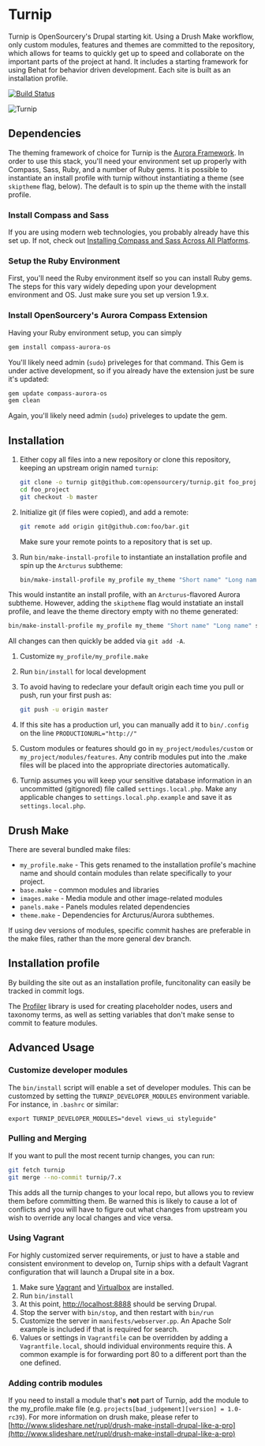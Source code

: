 # Turnip

Turnip is OpenSourcery's Drupal starting kit. Using a Drush Make
workflow, only custom modules, features and themes are committed to
the repository, which allows for teams to quickly get up to speed and
collaborate on the important parts of the project at hand. It includes
a starting framework for using Behat for behavior driven
development. Each site is built as an installation profile.

[![Build Status](https://travis-ci.org/opensourcery/turnip.png?branch=7.x)](https://travis-ci.org/opensourcery/turnip)

![Turnip](https://raw.github.com/opensourcery/turnip/7.x/turnip.png)

## Dependencies
The theming framework of choice for Turnip is the [Aurora Framework](http://snugug.github.io/Aurora/). In order to use this stack, you'll need your environment set up properly with Compass, Sass, Ruby, and a number of Ruby gems. It is possible to instantiate an install profile with turnip without instantiating a theme (see `skiptheme` flag, below). The default is to spin up the theme with the install profile.

### Install Compass and Sass
If you are using modern web technologies, you probably already have this set up. If not, check out [Installing Compass and Sass Across All Platforms](http://snugug.com/musings/installing-sass-and-compass-across-all-platform).

### Setup the Ruby Environment
First, you'll need the Ruby environment itself so you can install Ruby gems. The steps for this vary widely depeding upon your development environment and OS. Just make sure you set up version 1.9.x.

### Install OpenSourcery's Aurora Compass Extension
Having your Ruby environment setup, you can simply

```bash
gem install compass-aurora-os
```

You'll likely need admin (`sudo`) priveleges for that command. This Gem is under active development, so if you already have the extension just be sure it's updated:

```bash
gem update compass-aurora-os
gem clean
```

Again, you'll likely need admin (`sudo`) priveleges to update the gem.

## Installation

1. Either copy all files into a new repository or clone this
   repository, keeping an upstream origin named `turnip`:

    ```bash
    git clone -o turnip git@github.com:opensourcery/turnip.git foo_project
    cd foo_project
    git checkout -b master
    ```

1. Initialize git (if files were copied), and add a remote:
   ```bash
   git remote add origin git@github.com:foo/bar.git
   ```

   Make sure your remote points to a repository that is set up.
   

1. Run `bin/make-install-profile` to instantiate an installation profile and spin up the `Arcturus` subtheme:

   ```bash
   bin/make-install-profile my_profile my_theme "Short name" "Long name"
   ```

  This would instantite an install profile, with an `Arcturus`-flavored Aurora subtheme. However, adding the `skiptheme` flag would instatiate an install profile, and leave the theme directory empty with no theme generated:

  ```bash
  bin/make-install-profile my_profile my_theme "Short name" "Long name" skiptheme
  ```
  
  All changes can then quickly be added via `git add -A`.

1. Customize `my_profile/my_profile.make`
1. Run `bin/install` for local development
1. To avoid having to redeclare your default origin each time you pull or push, run your first push as:
   ```bash
   git push -u origin master
   ```
1. If this site has a production url, you can manually add it to `bin/.config` on the line `PRODUCTIONURL="http://"`

1. Custom modules or features should go in `my_project/modules/custom`
   or `my_project/modules/features`. Any contrib modules put into the .make files will be placed into the appropriate directories automatically.

1. Turnip assumes you will keep your sensitive database information in an uncommitted (gitignored) file called `settings.local.php`. Make any applicable changes to `settings.local.php.example` and save it as `settings.local.php`.

## Drush Make

There are several bundled make files:

* `my_profile.make` - This gets renamed to the installation profile's machine name and should contain modules than relate specifically to your project.
* `base.make` - common modules and libraries
* `images.make` - Media module and other image-related modules
* `panels.make` - Panels modules related dependencies
* `theme.make` - Dependencies for Arcturus/Aurora subthemes.

If using dev versions of modules, specific commit hashes are
preferable in the make files, rather than the more general dev branch.

## Installation profile

By building the site out as an installation profile, funcitonality can
easily be tracked in commit logs.

The [Profiler](http://drupal.org/project/profiler) library is used for
creating placeholder nodes, users and taxonomy terms, as well as
setting variables that don't make sense to commit to feature modules.

## Advanced Usage

### Customize developer modules

The `bin/install` script will enable a set of developer modules. This
can be customzed by setting the `TURNIP_DEVELOPER_MODULES` environment
variable. For instance, in `.bashrc` or similar:

```
export TURNIP_DEVELOPER_MODULES="devel views_ui styleguide"
```

### Pulling and Merging
If you want to pull the most recent turnip changes, you can run:
   ```bash
   git fetch turnip
   git merge --no-commit turnip/7.x
   ```
   This adds all the turnip changes to your local repo, but allows you to review them before committing them.
   Be warned this is likely to cause a lot of conflicts and you will have to figure out what changes from upstream you wish to override any local changes and vice versa.


### Using Vagrant

For highly customized server requirements, or just to have a stable
and consistent environment to develop on, Turnip ships with a default
Vagrant configuration that will launch a Drupal site in a box.

1. Make sure [Vagrant](http://docs.vagrantup.com/v1/docs/getting-started/index.html) and [Virtualbox](https://www.virtualbox.org/) are installed.
1. Run `bin/install`
1. At this point, [http://localhost:8888](http://localhost:8888) should be serving Drupal.
1. Stop the server with `bin/stop`, and then restart with `bin/run`
1. Customize the server in `manifests/webserver.pp`. An Apache Solr example is included if that is required for search.
1. Values or settings in `Vagrantfile` can be overridden by adding a
   `Vagrantfile.local`, should individual environments require this. A
   common example is for forwarding port 80 to a different port than
   the one defined.

### Adding contrib modules

If you need to install a module that's **not** part of Turnip, add the module to the my_profile.make file (e.g. `projects[bad_judgement][version] = 1.0-rc39`).
For more information on drush make, please refer to [http://www.slideshare.net/rupl/drush-make-install-drupal-like-a-pro](http://www.slideshare.net/rupl/drush-make-install-drupal-like-a-pro)
